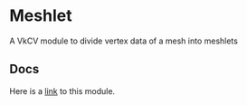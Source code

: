 # Meshlet

A VkCV module to divide vertex data of a mesh into meshlets

## Docs

Here is a [link](https://vkcv.de/branch/96-dokumentation-vervollstandigen/group__vkcv__meshlet.html) to this module.
